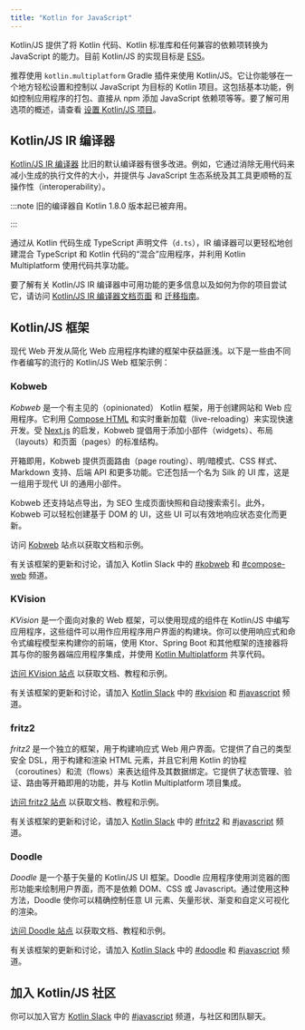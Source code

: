 ```yaml
---
title: "Kotlin for JavaScript"
---
```

Kotlin/JS 提供了将 Kotlin 代码、Kotlin 标准库和任何兼容的依赖项转换为 JavaScript 的能力。目前 Kotlin/JS 的实现目标是 [ES5](https://www.ecma-international.org/ecma-262/5.1/)。

推荐使用 `kotlin.multiplatform` Gradle 插件来使用 Kotlin/JS。它让你能够在一个地方轻松设置和控制以 JavaScript 为目标的 Kotlin 项目。这包括基本功能，例如控制应用程序的打包、直接从 npm 添加 JavaScript 依赖项等等。要了解可用选项的概述，请查看 [设置 Kotlin/JS 项目](js-project-setup)。

## Kotlin/JS IR 编译器

[Kotlin/JS IR 编译器](js-ir-compiler) 比旧的默认编译器有很多改进。例如，它通过消除无用代码来减小生成的执行文件的大小，并提供与 JavaScript 生态系统及其工具更顺畅的互操作性（interoperability）。

:::note
旧的编译器自 Kotlin 1.8.0 版本起已被弃用。

:::

通过从 Kotlin 代码生成 TypeScript 声明文件（`d.ts`），IR 编译器可以更轻松地创建混合 TypeScript 和 Kotlin 代码的“混合”应用程序，并利用 Kotlin Multiplatform 使用代码共享功能。

要了解有关 Kotlin/JS IR 编译器中可用功能的更多信息以及如何为你的项目尝试它，请访问 [Kotlin/JS IR 编译器文档页面](js-ir-compiler) 和 [迁移指南](js-ir-migration)。

## Kotlin/JS 框架

现代 Web 开发从简化 Web 应用程序构建的框架中获益匪浅。以下是一些由不同作者编写的流行的 Kotlin/JS Web 框架示例：

### Kobweb

_Kobweb_ 是一个有主见的（opinionated） Kotlin 框架，用于创建网站和 Web 应用程序。它利用 [Compose HTML](https://github.com/JetBrains/compose-multiplatform?tab=readme-ov-file#compose-html) 和实时重新加载（live-reloading）来实现快速开发。受 [Next.js](https://nextjs.org/) 的启发，Kobweb 提倡用于添加小部件（widgets）、布局（layouts）和页面（pages）的标准结构。

开箱即用，Kobweb 提供页面路由（page routing）、明/暗模式、CSS 样式、Markdown 支持、后端 API 和更多功能。它还包括一个名为 Silk 的 UI 库，这是一组用于现代 UI 的通用小部件。

Kobweb 还支持站点导出，为 SEO 生成页面快照和自动搜索索引。此外，Kobweb 可以轻松创建基于 DOM 的 UI，这些 UI 可以有效地响应状态变化而更新。

访问 [Kobweb](https://kobweb.varabyte.com/) 站点以获取文档和示例。

有关该框架的更新和讨论，请加入 Kotlin Slack 中的 [#kobweb](https://kotlinlang.slack.com/archives/C04RTD72RQ8) 和 [#compose-web](https://kotlinlang.slack.com/archives/C01F2HV7868) 频道。

### KVision

_KVision_ 是一个面向对象的 Web 框架，可以使用现成的组件在 Kotlin/JS 中编写应用程序，这些组件可以用作应用程序用户界面的构建块。你可以使用响应式和命令式编程模型来构建你的前端，使用 Ktor、Spring Boot 和其他框架的连接器将其与你的服务器端应用程序集成，并使用 [Kotlin Multiplatform](multiplatform-intro) 共享代码。

[访问 KVision 站点](https://kvision.io) 以获取文档、教程和示例。

有关该框架的更新和讨论，请加入 [Kotlin Slack](https://surveys.jetbrains.com/s3/kotlin-slack-sign-up) 中的 [#kvision](https://kotlinlang.slack.com/messages/kvision) 和 [#javascript](https://kotlinlang.slack.com/archives/C0B8L3U69) 频道。

### fritz2

_fritz2_ 是一个独立的框架，用于构建响应式 Web 用户界面。它提供了自己的类型安全 DSL，用于构建和渲染 HTML 元素，并且它利用 Kotlin 的协程（coroutines）和流（flows）来表达组件及其数据绑定。它提供了状态管理、验证、路由等开箱即用的功能，并与 Kotlin Multiplatform 项目集成。

[访问 fritz2 站点](https://www.fritz2.dev) 以获取文档、教程和示例。

有关该框架的更新和讨论，请加入 [Kotlin Slack](https://surveys.jetbrains.com/s3/kotlin-slack-sign-up) 中的 [#fritz2](https://kotlinlang.slack.com/messages/fritz2) 和 [#javascript](https://kotlinlang.slack.com/archives/C0B8L3U69) 频道。

### Doodle

_Doodle_ 是一个基于矢量的 Kotlin/JS UI 框架。Doodle 应用程序使用浏览器的图形功能来绘制用户界面，而不是依赖 DOM、CSS 或 Javascript。通过使用这种方法，Doodle 使你可以精确控制任意 UI 元素、矢量形状、渐变和自定义可视化的渲染。

[访问 Doodle 站点](https://nacular.github.io/doodle/) 以获取文档、教程和示例。

有关该框架的更新和讨论，请加入 [Kotlin Slack](https://surveys.jetbrains.com/s3/kotlin-slack-sign-up) 中的 [#doodle](https://kotlinlang.slack.com/messages/doodle) 和 [#javascript](https://kotlinlang.slack.com/archives/C0B8L3U69) 频道。

## 加入 Kotlin/JS 社区

你可以加入官方 [Kotlin Slack](https://surveys.jetbrains.com/s3/kotlin-slack-sign-up) 中的 [#javascript](https://kotlinlang.slack.com/archives/C0B8L3U69) 频道，与社区和团队聊天。